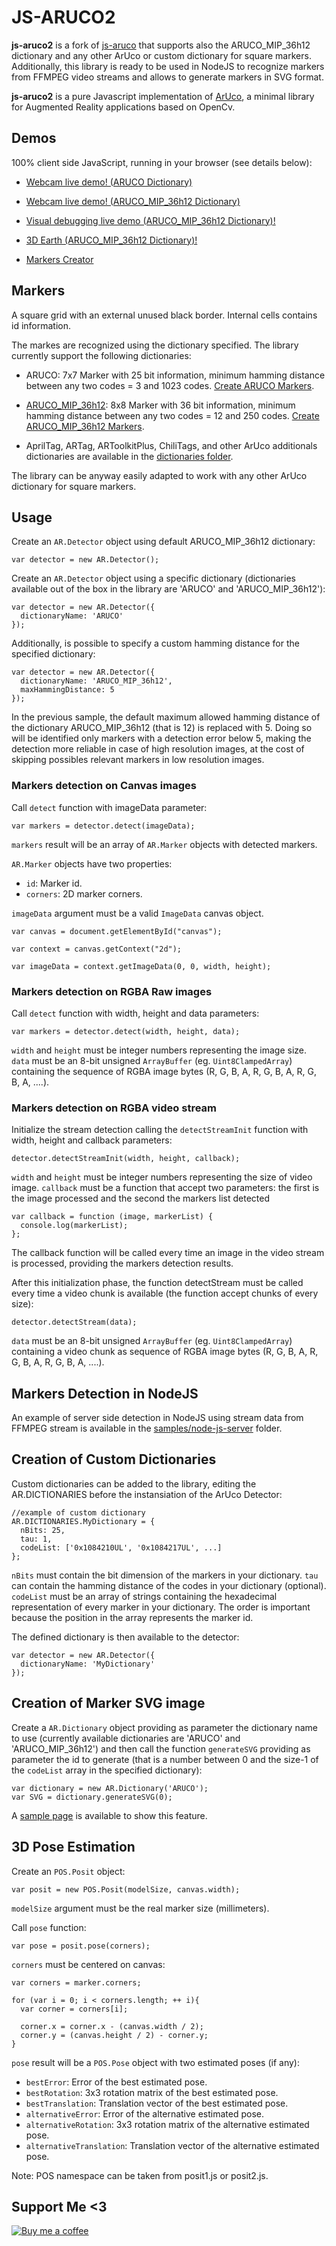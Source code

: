 # JS-ARUCO2

**js-aruco2** is a fork of [js-aruco](https://github.com/jcmellado/js-aruco) that supports also the ARUCO_MIP_36h12 dictionary and any other ArUco or custom dictionary for square markers. Additionally, this library is ready to be used in NodeJS to recognize markers from FFMPEG video streams and allows to generate markers in SVG format.

**js-aruco2** is a pure Javascript implementation of [ArUco](https://www.uco.es/investiga/grupos/ava/portfolio/aruco/), a minimal library for Augmented Reality applications based on OpenCv.


## Demos

100% client side JavaScript, running in your browser (see details below):

- [Webcam live demo! (ARUCO Dictionary)](https://skyyearxp.github.io/js-aruco2/samples/getusermedia/getusermedia_ARUCO.html)

- [Webcam live demo! (ARUCO_MIP_36h12 Dictionary)](https://skyyearxp.github.io/js-aruco2/samples/getusermedia/getusermedia_ARUCO_MIP_36h12.html)

- [Visual debugging live demo (ARUCO_MIP_36h12 Dictionary)!](https://skyyearxp.github.io/js-aruco2/samples/debug/debug.html)

- [3D Earth (ARUCO_MIP_36h12 Dictionary)!](https://skyyearxp.github.io/js-aruco2/samples/debug-posit/debug-posit.html)

- [Markers Creator](https://skyyearxp.github.io/js-aruco2/samples/marker-creator/marker-creator.html)

## Markers 

A square grid with an external unused black border. Internal cells contains id information.

The markes are recognized using the dictionary specified. The library currently support the following dictionaries:
- ARUCO: 7x7 Marker with 25 bit information, minimum hamming distance between any two codes = 3 and 1023 codes. [Create ARUCO Markers](https://damianofalcioni.github.io/js-aruco2/samples/marker-creator/marker-creator.html?dictionary=ARUCO).
- [ARUCO_MIP_36h12](https://sourceforge.net/projects/aruco/files/aruco_mip_36h12_dict.zip/download): 8x8 Marker with 36 bit information, minimum hamming distance between any two codes = 12 and 250 codes. [Create ARUCO_MIP_36h12 Markers](https://damianofalcioni.github.io/js-aruco2/samples/marker-creator/marker-creator.html?dictionary=ARUCO_MIP_36h12).

- AprilTag, ARTag, ARToolkitPlus, ChiliTags, and other ArUco additionals dictionaries are available in the [dictionaries folder](./src/dictionaries/).

The library can be anyway easily adapted to work with any other ArUco dictionary for square markers. 

## Usage
Create an `AR.Detector` object using default ARUCO_MIP_36h12 dictionary:

```
var detector = new AR.Detector();
```
Create an `AR.Detector` object using a specific dictionary (dictionaries available out of the box in the library are 'ARUCO' and 'ARUCO_MIP_36h12'):

```
var detector = new AR.Detector({
  dictionaryName: 'ARUCO'
});
```

Additionally, is possible to specify a custom hamming distance for the specified dictionary:

```
var detector = new AR.Detector({
  dictionaryName: 'ARUCO_MIP_36h12',
  maxHammingDistance: 5
});
```

In the previous sample, the default maximum allowed hamming distance of the dictionary ARUCO_MIP_36h12 (that is 12) is replaced with 5. Doing so will be identified only markers with a detection error below 5, making the detection more reliable in case of high resolution images, at the cost of skipping possibles relevant markers in low resolution images.

### Markers detection on Canvas images
Call `detect` function with imageData parameter:

```
var markers = detector.detect(imageData);
```

`markers` result will be an array of `AR.Marker` objects with detected markers.

`AR.Marker` objects have two properties:

 * `id`: Marker id.
 * `corners`: 2D marker corners.

`imageData` argument must be a valid `ImageData` canvas object.

```
var canvas = document.getElementById("canvas");
    
var context = canvas.getContext("2d");

var imageData = context.getImageData(0, 0, width, height);
```

### Markers detection on RGBA Raw images
Call `detect` function with width, height and data parameters:

```
var markers = detector.detect(width, height, data);
```
`width` and `height` must be integer numbers representing the image size.
`data` must be an 8-bit unsigned `ArrayBuffer` (eg. `Uint8ClampedArray`) containing the sequence of RGBA image bytes (R, G, B, A, R, G, B, A, R, G, B, A, ....).


### Markers detection on RGBA video stream
Initialize the stream detection calling the `detectStreamInit` function with width, height and callback parameters:

```
detector.detectStreamInit(width, height, callback);
```
`width` and `height` must be integer numbers representing the size of video image.
`callback` must be a function that accept two parameters: the first is the image processed and the second the markers list detected

```
var callback = function (image, markerList) {
  console.log(markerList);
};
```

The callback function will be called every time an image in the video stream is processed, providing the markers detection results.

After this initialization phase, the function detectStream must be called every time a video chunk is available (the function accept chunks of every size):

```
detector.detectStream(data);
```
`data` must be an 8-bit unsigned `ArrayBuffer` (eg. `Uint8ClampedArray`) containing a video chunk as sequence of RGBA image bytes (R, G, B, A, R, G, B, A, R, G, B, A, ....). 


## Markers Detection in NodeJS 
An example of server side detection in NodeJS using stream data from FFMPEG stream is available in the [samples/node-js-server](./samples/node-js-server) folder.


## Creation of Custom Dictionaries
Custom dictionaries can be added to the library, editing the AR.DICTIONARIES before the instansiation of the ArUco Detector:

```
//example of custom dictionary
AR.DICTIONARIES.MyDictionary = {
  nBits: 25,
  tau: 1,
  codeList: ['0x1084210UL', '0x1084217UL', ...]
};
```
`nBits` must contain the bit dimension of the markers in your dictionary.
`tau` can contain the hamming distance of the codes in your dictionary (optional).
`codeList` must be an array of strings containing the hexadecimal representation of every marker in your dictionary. The order is important because the position in the array represents the marker id.

The defined dictionary is then available to the detector:

```
var detector = new AR.Detector({
  dictionaryName: 'MyDictionary'
});
```

## Creation of Marker SVG image
Create a `AR.Dictionary` object providing as parameter the dictionary name to use (currently available dictionaries are 'ARUCO' and 'ARUCO_MIP_36h12') and then call the function `generateSVG` providing as parameter the id to generate (that is a number between 0 and the size-1 of the `codeList` array in the specified dictionary):
```
var dictionary = new AR.Dictionary('ARUCO');
var SVG = dictionary.generateSVG(0);
```
A [sample page](https://damianofalcioni.github.io/js-aruco2/samples/marker-creator/marker-creator.html) is available to show this feature.

## 3D Pose Estimation
Create an `POS.Posit` object:

```
var posit = new POS.Posit(modelSize, canvas.width);
```

`modelSize` argument must be the real marker size (millimeters).

Call `pose` function:

```
var pose = posit.pose(corners);
```

`corners` must be centered on canvas:

```
var corners = marker.corners;

for (var i = 0; i < corners.length; ++ i){
  var corner = corners[i];

  corner.x = corner.x - (canvas.width / 2);
  corner.y = (canvas.height / 2) - corner.y;
}
```

`pose` result will be a `POS.Pose` object with two estimated poses (if any):

 * `bestError`: Error of the best estimated pose.
 * `bestRotation`: 3x3 rotation matrix of the best estimated pose.
 * `bestTranslation`: Translation vector of the best estimated pose.
 * `alternativeError`: Error of the alternative estimated pose.
 * `alternativeRotation`: 3x3 rotation matrix of the alternative estimated pose.
 * `alternativeTranslation`: Translation vector of the alternative estimated pose.

Note: POS namespace can be taken from posit1.js or posit2.js.

## Support Me <3
[![Buy me a coffee](https://user-images.githubusercontent.com/8982949/109154198-40129680-776e-11eb-8015-67da5a4c78d1.png)](https://www.paypal.me/damianofalcioni/0.99)
